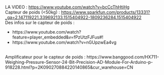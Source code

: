 LA VIDEO : https://www.youtube.com/watch?v=bcCcThHtiHg <br>
Capteur de poids (<50kg) : https://www.sparkfun.com/products/13331?_ga=2.147119221.339692133.1515404922-1809236284.1515404922 <br>
Des infos sur le capteur de poids : 
<ul>
<li>https://www.youtube.com/watch?feature=player_embedded&v=fPzUtzFJFus#!</li>
<li>https://www.youtube.com/watch?v=nGUpzwEa4vg</li>
</ul>
<br>
Amplificateur pour le capteur de poids : https://www.banggood.com/HX711-Weighing-Pressure-Sensor-24-Bit-Precision-AD-Module-For-Arduino-p-918228.html?p=2K090270884220140865&cur_warehouse=CN
